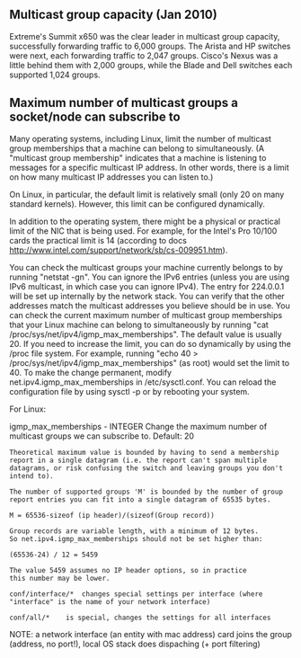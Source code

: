 Multicast group capacity (Jan 2010)
------------------------
Extreme's Summit x650 was the clear leader in multicast group capacity, successfully forwarding traffic to 6,000 groups. The Arista and HP switches were next, each forwarding traffic to 2,047 groups. Cisco's Nexus was a little behind them with 2,000 groups, while the Blade and Dell switches each supported 1,024 groups.

Maximum number of multicast groups a socket/node can subscribe to
------------------------
Many operating systems, including Linux, limit the number of multicast group memberships that a machine can belong to simultaneously. (A "multicast group membership" indicates that a machine is listening to messages for a specific multicast IP address. In other words, there is a limit on how many multicast IP addresses you can listen to.)

On Linux, in particular, the default limit is relatively small (only 20 on many standard kernels). However, this limit can be configured dynamically.

In addition to the operating system, there might be a physical or practical limit of the NIC that is being used. For example, for the Intel's Pro 10/100 cards the practical limit is 14 (according to docs http://www.intel.com/support/network/sb/cs-009951.htm).

You can check the multicast groups your machine currently belongs to by running "netstat -gn". You can ignore the IPv6 entries (unless you are using IPv6 multicast, in which case you can ignore IPv4). The entry for 224.0.0.1 will be set up internally by the network stack. You can verify that the other addresses match the multicast addresses you believe should be in use.
You can check the current maximum number of multicast group memberships that your Linux machine can belong to simultaneously by running "cat /proc/sys/net/ipv4/igmp_max_memberships". The default value is usually 20.
If you need to increase the limit, you can do so dynamically by using the /proc file system. For example, running "echo 40 > /proc/sys/net/ipv4/igmp_max_memberships" (as root) would set the limit to 40. To make the change permanent, modify net.ipv4.igmp_max_memberships in /etc/sysctl.conf.
You can reload the configuration file by using sysctl -p or by rebooting your system.

For Linux:

igmp_max_memberships - INTEGER
	Change the maximum number of multicast groups we can subscribe to.
	Default: 20

	Theoretical maximum value is bounded by having to send a membership
	report in a single datagram (i.e. the report can't span multiple
	datagrams, or risk confusing the switch and leaving groups you don't
	intend to).

	The number of supported groups 'M' is bounded by the number of group
	report entries you can fit into a single datagram of 65535 bytes.

	M = 65536-sizeof (ip header)/(sizeof(Group record))

	Group records are variable length, with a minimum of 12 bytes.
	So net.ipv4.igmp_max_memberships should not be set higher than:

	(65536-24) / 12 = 5459

	The value 5459 assumes no IP header options, so in practice
	this number may be lower.

	conf/interface/*  changes special settings per interface (where
	"interface" is the name of your network interface)

	conf/all/*	  is special, changes the settings for all interfaces

NOTE: a network interface (an entity with mac address) card joins the group (address, no port!), local OS stack does dispaching (+ port filtering)
